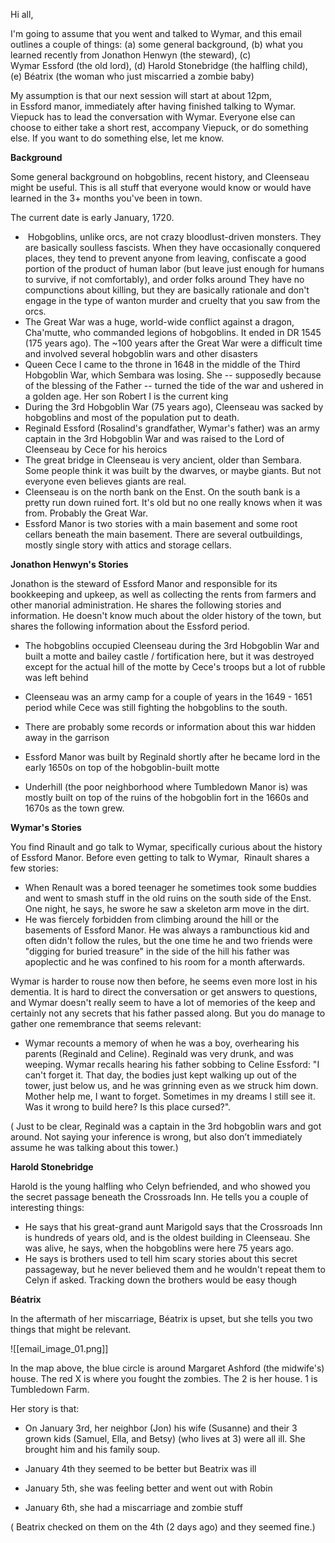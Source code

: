 Hi all,  

  

I'm going to assume that you went and talked to Wymar, and this email outlines a couple of things: (a) some general background, (b) what you learned recently from Jonathon Henwyn (the steward), (c) Wymar Essford (the old lord), (d) Harold Stonebridge (the halfling child), (e) Béatrix (the woman who just miscarried a zombie baby)

My assumption is that our next session will start at about 12pm, in Essford manor, immediately after having finished talking to Wymar. Viepuck has to lead the conversation with Wymar. Everyone else can choose to either take a short rest, accompany Viepuck, or do something else. If you want to do something else, let me know.
  
**Background**

Some general background on hobgoblins, recent history, and Cleenseau might be useful. This is all stuff that everyone would know or would have learned in the 3+ months you've been in town.

The current date is early January, 1720.

-  Hobgoblins, unlike orcs, are not crazy bloodlust-driven monsters. They are basically soulless fascists. When they have occasionally conquered places, they tend to prevent anyone from leaving, confiscate a good portion of the product of human labor (but leave just enough for humans to survive, if not comfortably), and order folks around They have no compunctions about killing, but they are basically rationale and don't engage in the type of wanton murder and cruelty that you saw from the orcs.
- The Great War was a huge, world-wide conflict against a dragon, Cha'mutte, who commanded legions of hobgoblins. It ended in DR 1545 (175 years ago). The ~100 years after the Great War were a difficult time and involved several hobgoblin wars and other disasters
- Queen Cece I came to the throne in 1648 in the middle of the Third Hobgoblin War, which Sembara was losing. She -- supposedly because of the blessing of the Father -- turned the tide of the war and ushered in a golden age. Her son Robert I is the current king
- During the 3rd Hobgoblin War (75 years ago), Cleenseau was sacked by hobgoblins and most of the population put to death. 
- Reginald Essford (Rosalind's grandfather, Wymar's father) was an army captain in the 3rd Hobgoblin War and was raised to the Lord of Cleenseau by Cece for his heroics
- The great bridge in Cleenseau is very ancient, older than Sembara. Some people think it was built by the dwarves, or maybe giants. But not everyone even believes giants are real.
- Cleenseau is on the north bank on the Enst. On the south bank is a pretty run down ruined fort. It's old but no one really knows when it was from. Probably the Great War.
- Essford Manor is two stories with a main basement and some root cellars beneath the main basement. There are several outbuildings, mostly single story with attics and storage cellars.

**Jonathon Henwyn's Stories**

Jonathon is the steward of Essford Manor and responsible for its bookkeeping and upkeep, as well as collecting the rents from farmers and other manorial administration. He shares the following stories and information. He doesn't know much about the older history of the town, but shares the following information about the Essford period.

- The hobgoblins occupied Cleenseau during the 3rd Hobgoblin War and built a motte and bailey castle / fortification here, but it was destroyed except for the actual hill of the motte by Cece's troops but a lot of rubble was left behind 
- Cleenseau was an army camp for a couple of years in the 1649 - 1651 period while Cece was still fighting the hobgoblins to the south.
- There are probably some records or information about this war hidden away in the garrison
- Essford Manor was built by Reginald shortly after he became lord in the early 1650s on top of the hobgoblin-built motte  
    
- Underhill (the poor neighborhood where Tumbledown Manor is) was mostly built on top of the ruins of the hobgoblin fort in the 1660s and 1670s as the town grew. 

**Wymar's Stories**

You find Rinault and go talk to Wymar, specifically curious about the history of Essford Manor. Before even getting to talk to Wymar,  Rinault shares a few stories:

- When Renault was a bored teenager he sometimes took some buddies and went to smash stuff in the old ruins on the south side of the Enst. One night, he says, he swore he saw a skeleton arm move in the dirt. 
- He was fiercely forbidden from climbing around the hill or the basements of Essford Manor. He was always a rambunctious kid and often didn't follow the rules, but the one time he and two friends were "digging for buried treasure" in the side of the hill his father was apoplectic and he was confined to his room for a month afterwards. 

Wymar is harder to rouse now then before, he seems even more lost in his dementia. It is hard to direct the conversation or get answers to questions, and Wymar doesn't really seem to have a lot of memories of the keep and certainly not any secrets that his father passed along. But you do manage to gather one remembrance that seems relevant:  

- Wymar recounts a memory of when he was a boy, overhearing his parents (Reginald and Celine). Reginald was very drunk, and was weeping. Wymar recalls hearing his father sobbing to Celine Essford: "I can't forget it. That day, the bodies just kept walking up out of the tower, just below us, and he was grinning even as we struck him down. Mother help me, I want to forget. Sometimes in my dreams I still see it. Was it wrong to build here? Is this place cursed?".

(  Just to be clear, Reginald was a captain in the 3rd hobgoblin wars and got around. Not saying your inference is wrong, but also don’t immediately assume he was talking about this tower.)

**Harold Stonebridge**  

Harold is the young halfling who Celyn befriended, and who showed you the secret passage beneath the Crossroads Inn. He tells you a couple of interesting things:

- He says that his great-grand aunt Marigold says that the Crossroads Inn is hundreds of years old, and is the oldest building in Cleenseau. She was alive, he says, when the hobgoblins were here 75 years ago.
- He says is brothers used to tell him scary stories about this secret passageway, but he never believed them and he wouldn't repeat them to Celyn if asked. Tracking down the brothers would be easy though

**Béatrix**   

In the aftermath of her miscarriage, Béatrix is upset, but she tells you two things that might be relevant. 

  ![[email_image_01.png]]

In the map above, the blue circle is around Margaret Ashford (the midwife's) house. The red X is where you fought the zombies. The 2 is her house. 1 is Tumbledown Farm.

  

Her story is that:

* On January 3rd, her neighbor (Jon) his wife (Susanne) and their 3 grown kids (Samuel, Ella, and Betsy) (who lives at 3) were all ill. She brought him and his family soup.

* January 4th they seemed to be better but Beatrix was ill

* January 5th, she was feeling better and went out with Robin 

* January 6th, she had a miscarriage and zombie stuff

(  Beatrix checked on them on the 4th (2 days ago) and they seemed fine.)
